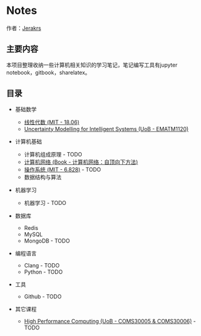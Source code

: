 # Notes 

作者：[Jerakrs](http://jerakrs.com/)


## 主要内容

本项目整理收纳一些计算机相关知识的学习笔记，笔记编写工具有jupyter notebook，gitbook，sharelatex。


## 目录

* 基础数学
	* [线性代数 (MIT - 18.06)](https://github.com/JeraKrs/Notes/blob/master/Linear%20Algebra/README.md)
	* [Uncertainty Modelling for Intelligent Systems (UoB - EMATM1120)](https://github.com/JeraKrs/Notes/blob/master/Uncertainty%20Modelling%20for%20Intelligent%20Systems/README.md)

* 计算机基础
	* 计算机组成原理 - TODO
	* [计算机网络 (Book - 计算机网络：自顶向下方法)](https://jerakrs.gitbooks.io/computer_networks/content/)
	* [操作系统 (MIT - 6.828)]() - TODO
	* 数据结构与算法

* 机器学习
	* 机器学习 - TODO

*  数据库
	* Redis
	* MySQL
	* MongoDB - TODO

*  编程语言
	* Clang - TODO
	* Python - TODO

*  工具
	* Github - TODO

* 其它课程
	* [High Performance Computing (UoB - COMS30005 & COMS30006)](https://github.com/JeraKrs/Notes/blob/master/High%20Performance%20Computing/README.md) - TODO
